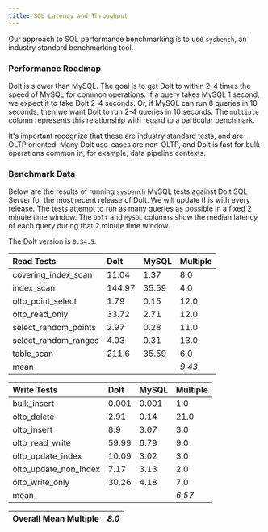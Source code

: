 ```yaml
---
title: SQL Latency and Throughput
---
```


Our approach to SQL performance benchmarking is to use `sysbench`, an
industry standard benchmarking tool.

### Performance Roadmap

Dolt is slower than MySQL. The goal is to get Dolt to within 2-4 times
the speed of MySQL for common operations. If a query takes MySQL 1
second, we expect it to take Dolt 2-4 seconds. Or, if MySQL can run 8
queries in 10 seconds, then we want Dolt to run 2-4 queries in 10
seconds. The `multiple` column represents this relationship with
regard to a particular benchmark.

It's important recognize that these are industry standard tests, and
are OLTP oriented. Many Dolt use-cases are non-OLTP, and Dolt is fast
for bulk operations common in, for example, data pipeline contexts.

### Benchmark Data

Below are the results of running `sysbench` MySQL tests against Dolt
SQL Server for the most recent release of Dolt. We will update this
with every release. The tests attempt to run as many queries as
possible in a fixed 2 minute time window. The `Dolt` and `MySQL`
columns show the median latency of each query during that 2 minute
time window.

The Dolt version is `0.34.5`.

| Read Tests | Dolt | MySQL | Multiple |
| :--- | :--- | :--- | :--- |
| covering\_index\_scan | 11.04 | 1.37 | 8.0 |
| index\_scan | 144.97 | 35.59 | 4.0 |
| oltp\_point\_select | 1.79 | 0.15 | 12.0 |
| oltp\_read\_only | 33.72 | 2.71 | 12.0 |
| select\_random\_points | 2.97 | 0.28 | 11.0 |
| select\_random\_ranges | 4.03 | 0.31 | 13.0 |
| table\_scan | 211.6 | 35.59 | 6.0 |
| mean |  |  | _9.43_ |

| Write Tests | Dolt | MySQL | Multiple |
| :--- | :--- | :--- | :--- |
| bulk\_insert | 0.001 | 0.001 | 1.0 |
| oltp\_delete | 2.91 | 0.14 | 21.0 |
| oltp\_insert | 8.9 | 3.07 | 3.0 |
| oltp\_read\_write | 59.99 | 6.79 | 9.0 |
| oltp\_update\_index | 10.09 | 3.02 | 3.0 |
| oltp\_update\_non\_index | 7.17 | 3.13 | 2.0 |
| oltp\_write\_only | 30.26 | 4.18 | 7.0 |
| mean |  |  | _6.57_ |

| Overall Mean Multiple | _8.0_ |
| :--- | :--- |
<br/>
